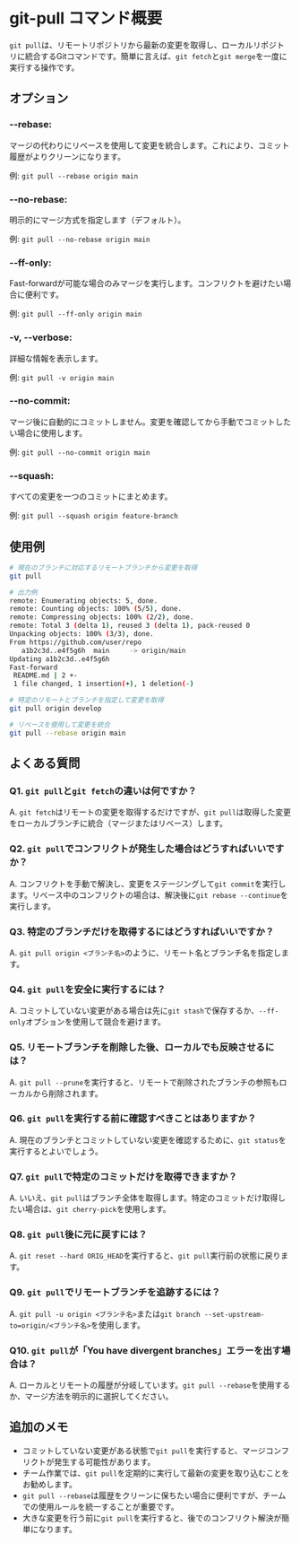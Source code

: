 # git-pull コマンド概要

`git pull`は、リモートリポジトリから最新の変更を取得し、ローカルリポジトリに統合するGitコマンドです。簡単に言えば、`git fetch`と`git merge`を一度に実行する操作です。

## オプション

### **--rebase**:

マージの代わりにリベースを使用して変更を統合します。これにより、コミット履歴がよりクリーンになります。

例: `git pull --rebase origin main`

### **--no-rebase**:

明示的にマージ方式を指定します（デフォルト）。

例: `git pull --no-rebase origin main`

### **--ff-only**:

Fast-forwardが可能な場合のみマージを実行します。コンフリクトを避けたい場合に便利です。

例: `git pull --ff-only origin main`

### **-v, --verbose**:

詳細な情報を表示します。

例: `git pull -v origin main`

### **--no-commit**:

マージ後に自動的にコミットしません。変更を確認してから手動でコミットしたい場合に使用します。

例: `git pull --no-commit origin main`

### **--squash**:

すべての変更を一つのコミットにまとめます。

例: `git pull --squash origin feature-branch`

## 使用例

```bash
# 現在のブランチに対応するリモートブランチから変更を取得
git pull

# 出力例
remote: Enumerating objects: 5, done.
remote: Counting objects: 100% (5/5), done.
remote: Compressing objects: 100% (2/2), done.
remote: Total 3 (delta 1), reused 3 (delta 1), pack-reused 0
Unpacking objects: 100% (3/3), done.
From https://github.com/user/repo
   a1b2c3d..e4f5g6h  main     -> origin/main
Updating a1b2c3d..e4f5g6h
Fast-forward
 README.md | 2 +-
 1 file changed, 1 insertion(+), 1 deletion(-)
```

```bash
# 特定のリモートとブランチを指定して変更を取得
git pull origin develop

# リベースを使用して変更を統合
git pull --rebase origin main
```

## よくある質問

### Q1. `git pull`と`git fetch`の違いは何ですか？
A. `git fetch`はリモートの変更を取得するだけですが、`git pull`は取得した変更をローカルブランチに統合（マージまたはリベース）します。

### Q2. `git pull`でコンフリクトが発生した場合はどうすればいいですか？
A. コンフリクトを手動で解決し、変更をステージングして`git commit`を実行します。リベース中のコンフリクトの場合は、解決後に`git rebase --continue`を実行します。

### Q3. 特定のブランチだけを取得するにはどうすればいいですか？
A. `git pull origin <ブランチ名>`のように、リモート名とブランチ名を指定します。

### Q4. `git pull`を安全に実行するには？
A. コミットしていない変更がある場合は先に`git stash`で保存するか、`--ff-only`オプションを使用して競合を避けます。

### Q5. リモートブランチを削除した後、ローカルでも反映させるには？
A. `git pull --prune`を実行すると、リモートで削除されたブランチの参照もローカルから削除されます。

### Q6. `git pull`を実行する前に確認すべきことはありますか？
A. 現在のブランチとコミットしていない変更を確認するために、`git status`を実行するとよいでしょう。

### Q7. `git pull`で特定のコミットだけを取得できますか？
A. いいえ、`git pull`はブランチ全体を取得します。特定のコミットだけ取得したい場合は、`git cherry-pick`を使用します。

### Q8. `git pull`後に元に戻すには？
A. `git reset --hard ORIG_HEAD`を実行すると、`git pull`実行前の状態に戻ります。

### Q9. `git pull`でリモートブランチを追跡するには？
A. `git pull -u origin <ブランチ名>`または`git branch --set-upstream-to=origin/<ブランチ名>`を使用します。

### Q10. `git pull`が「You have divergent branches」エラーを出す場合は？
A. ローカルとリモートの履歴が分岐しています。`git pull --rebase`を使用するか、マージ方法を明示的に選択してください。

## 追加のメモ

- コミットしていない変更がある状態で`git pull`を実行すると、マージコンフリクトが発生する可能性があります。
- チーム作業では、`git pull`を定期的に実行して最新の変更を取り込むことをお勧めします。
- `git pull --rebase`は履歴をクリーンに保ちたい場合に便利ですが、チームでの使用ルールを統一することが重要です。
- 大きな変更を行う前に`git pull`を実行すると、後でのコンフリクト解決が簡単になります。